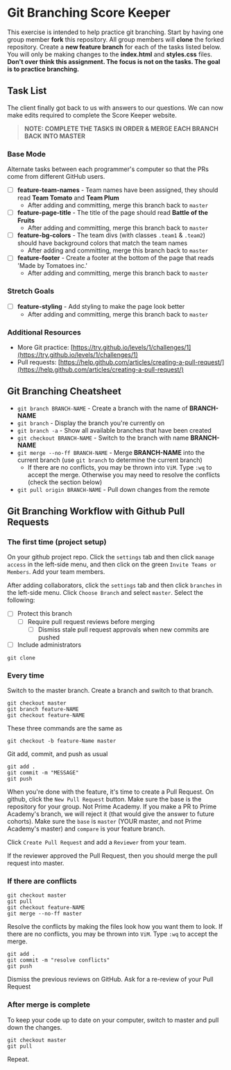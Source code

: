 # Git Branching Score Keeper

This exercise is intended to help practice git branching. Start by having one group member **fork** this repository. All group members will **clone** the forked repository. Create a **new feature branch** for each of the tasks listed below. You will only be making changes to the **index.html** and **styles.css** files. **Don't over think this assignment. The focus is not on the tasks. The goal is to practice branching.**

## Task List

The client finally got back to us with answers to our questions. We can now make edits required to complete the Score Keeper website.

> **NOTE: COMPLETE THE TASKS IN ORDER & MERGE EACH BRANCH BACK INTO MASTER**

### Base Mode

Alternate tasks between each programmer's computer so that the PRs come from different GitHub users.

- [ ] **feature-team-names** - Team names have been assigned, they should read **Team Tomato** and **Team Plum**
   - After adding and committing, merge this branch back to `master`
- [ ] **feature-page-title** - The title of the page should read **Battle of the Fruits**
   - After adding and committing, merge this branch back to `master`
- [ ] **feature-bg-colors** - The team divs (with classes `.team1` & `.team2`) should have background colors that match the team names
   - After adding and committing, merge this branch back to `master`
- [ ] **feature-footer** - Create a footer at the bottom of the page that reads 'Made by Tomatoes inc.'
   - After adding and committing, merge this branch back to `master`


### Stretch Goals

- [ ] **feature-styling** - Add styling to make the page look better
   - After adding and committing, merge this branch back to `master`

### Additional Resources

- More Git practice: [https://try.github.io/levels/1/challenges/1](https://try.github.io/levels/1/challenges/1)
- Pull requests: [https://help.github.com/articles/creating-a-pull-request/](https://help.github.com/articles/creating-a-pull-request/)


## Git Branching Cheatsheet

- `git branch BRANCH-NAME` - Create a branch with the name of **BRANCH-NAME**
- `git branch` - Display the branch you're currently on
- `git branch -a` - Show all available branches that have been created
- `git checkout BRANCH-NAME` - Switch to the branch with name **BRANCH-NAME**
- `git merge --no-ff BRANCH-NAME` - Merge **BRANCH-NAME** into the current branch (use `git branch` to determine the current branch)
   - If there are no conflicts, you may be thrown into `ViM`. Type `:wq` to accept the merge. Otherwise you may need to resolve the conflicts (check the section below)
- `git pull origin BRANCH-NAME` - Pull down changes from the remote

## Git Branching Workflow with Github Pull Requests

### The first time (project setup)

On your github project repo. Click the `settings` tab and then click `manage access` in the left-side menu, and then click on the green `Invite Teams or Members`. Add your team members.

After adding collaborators, click the `settings` tab and then click `branches` in the left-side menu. Click `Choose Branch` and select `master`. Select the following:

- [ ] Protect this branch
  - [ ] Require pull request reviews before merging
    - [ ] Dismiss stale pull request approvals when new commits are pushed
- [ ] Include administrators

```
git clone
```

### Every time

Switch to the master branch. Create a branch and switch to that branch.

```
git checkout master
git branch feature-NAME
git checkout feature-NAME
```

These three commands are the same as

```
git checkout -b feature-Name master
```

Git add, commit, and push as usual

```
git add .
git commit -m "MESSAGE"
git push
```

When you're done with the feature, it's time to create a Pull Request. On github, click the `New Pull Request` button. Make sure the base is the repository for your group. Not Prime Academy. If you make a PR to Prime Academy's branch, we will reject it (that would give the answer to future cohorts). Make sure the `base` is `master` (YOUR master, and not Prime Academy's master) and `compare` is your feature branch.

Click `Create Pull Request` and add a `Reviewer` from your team.

If the reviewer approved the Pull Request, then you should merge the pull request into master.

### If there are conflicts

```
git checkout master
git pull
git checkout feature-NAME
git merge --no-ff master
```

Resolve the conflicts by making the files look how you want them to look. If there are no conflicts, you may be thrown into `ViM`. Type `:wq` to accept the merge.

```
git add .
git commit -m "resolve conflicts"
git push
```

Dismiss the previous reviews on GitHub. Ask for a re-review of your Pull Request

### After merge is complete

To keep your code up to date on your computer, switch to master and pull down the changes.

```
git checkout master
git pull
```

Repeat.


